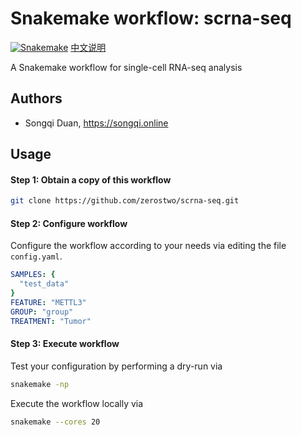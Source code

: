 # Snakemake workflow: scrna-seq

[![Snakemake](snakemake-badge)](snakemake-url)
[中文说明][zh-readme-url]

[snakemake-badge]: https://img.shields.io/badge/snakemake-≥6.13.2-brightgreen.svg
[snakemake-url]: https://snakemake.github.io
[zh-readme-url]: README-zh.md

A Snakemake workflow for single-cell RNA-seq analysis

## Authors

* Songqi Duan, https://songqi.online

## Usage

#### Step 1: Obtain a copy of this workflow

```bash
git clone https://github.com/zerostwo/scrna-seq.git
```

#### Step 2: Configure workflow

Configure the workflow according to your needs via editing the file `config.yaml`.

```yaml
SAMPLES: {
  "test_data"
}
FEATURE: "METTL3"
GROUP: "group"
TREATMENT: "Tumor"
```

#### Step 3: Execute workflow

Test your configuration by performing a dry-run via

```bash
snakemake -np
```
Execute the workflow locally via

```bash
snakemake --cores 20
```